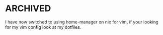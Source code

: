 # ARCHIVED

I have now switched to using home-manager on nix for vim, if your looking for my vim config look at my dotfiles.
